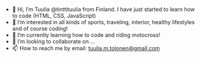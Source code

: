 - 👋 Hi, I’m Tuulia @tinttituulia from Finland. I have just started to learn how to code (HTML, CSS, JavaScript)
- 👀 I’m interested in all kinds of sports, traveling, interior, healthy lifestyles and of course coding!
- 🌱 I’m currently learning how to code and riding motocross!
- 💞️ I’m looking to collaborate on ...
- 📫 How to reach me by email: tuulia.m.tolonen@gmail.com

<!---
tinttituulia/tinttituulia is a ✨ special ✨ repository because its `README.md` (this file) appears on your GitHub profile.
You can click the Preview link to take a look at your changes.
--->
